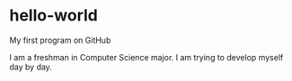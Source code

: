 # hello-world
My first program on GitHub

I am a freshman in Computer Science major. I am trying to develop myself day by day.
